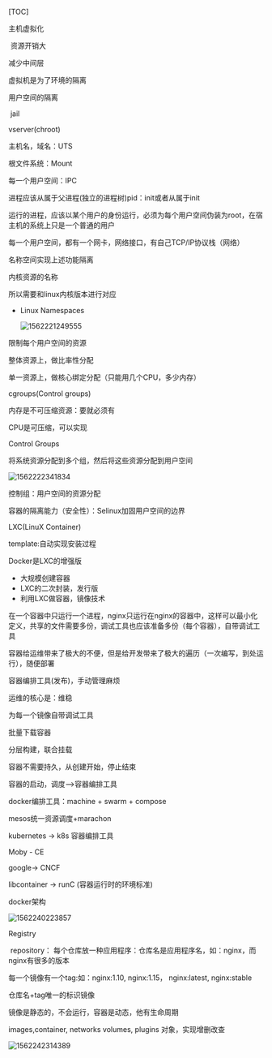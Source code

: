 [TOC]



主机虚拟化

​	资源开销大

减少中间层

虚拟机是为了环境的隔离

用户空间的隔离

​	jail

vserver(chroot)

主机名，域名：UTS

根文件系统：Mount

每一个用户空间：IPC

进程应该从属于父进程(独立的进程树)pid：init或者从属于init

运行的进程，应该以某个用户的身份运行，必须为每个用户空间伪装为root，在宿主机的系统上只是一个普通的用户

每一个用户空间，都有一个网卡，网络接口，有自己TCP/IP协议栈（网络）

名称空间实现上述功能隔离

内核资源的名称

所以需要和linux内核版本进行对应

* Linux Namespaces

  ![1562221249555](E:\git-workspace\note\images\docker\lxc1.png)





限制每个用户空间的资源

整体资源上，做比率性分配

单一资源上，做核心绑定分配（只能用几个CPU，多少内存）

cgroups(Control groups)

内存是不可压缩资源：要就必须有

CPU是可压缩，可以实现

Control Groups

将系统资源分配到多个组，然后将这些资源分配到用户空间

![1562222341834](E:\git-workspace\note\images\docker\lxc2.png)

控制组：用户空间的资源分配

容器的隔离能力（安全性）：Selinux加固用户空间的边界



LXC(LinuX Container)

template:自动实现安装过程

Docker是LXC的增强版

* 大规模创建容器
* LXC的二次封装，发行版
* 利用LXC做容器，镜像技术



在一个容器中只运行一个进程，nginx只运行在nginx的容器中，这样可以最小化定义，共享的文件需要多份，调试工具也应该准备多份（每个容器），自带调试工具

容器给运维带来了极大的不便，但是给开发带来了极大的遍历（一次编写，到处运行），随便部署

容器编排工具(发布)，手动管理麻烦

运维的核心是：维稳

为每一个镜像自带调试工具

批量下载容器

分层构建，联合挂载

容器不需要持久，从创建开始，停止结束

容器的启动，调度-->容器编排工具

docker编排工具：machine + swarm + compose

mesos统一资源调度+marachon

kubernetes -> k8s 容器编排工具

Moby - CE

google-> CNCF 

libcontainer -> runC  (容器运行时的环境标准)

docker架构

![1562240223857](E:\git-workspace\note\images\docker\arch1.png)



Registry

​	repository： 每个仓库放一种应用程序：仓库名是应用程序名，如：nginx，而nginx有很多的版本

每一个镜像有一个tag:如：nginx:1.10, nginx:1.15， nginx:latest, nginx:stable

仓库名+tag唯一的标识镜像



镜像是静态的，不会运行，容器是动态，他有生命周期

images,container, networks volumes, plugins 对象，实现增删改查

![1562242314389](E:\git-workspace\note\images\docker\instruc2.png)







